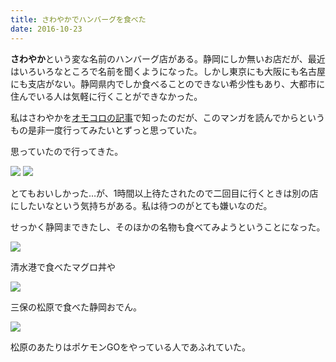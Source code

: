 ```yaml
---
title: さわやかでハンバーグを食べた
date: 2016-10-23
---
```


**さわやか**という変な名前のハンバーグ店がある。静岡にしか無いお店だが、最近はいろいろなところで名前を聞くようになった。しかし東京にも大阪にも名古屋にも支店がない。静岡県内でしか食べることのできない希少性もあり、大都市に住んでいる人は気軽に行くことができなかった。

私はさわやかを[オモコロの記事](https://www.e-aidem.com/ch/jimocoro/entry/yamamoto02)で知ったのだが、このマンガを読んでからというもの是非一度行ってみたいとずっと思っていた。

思っていたので行ってきた。

![](https://img.xar.sh/30413510672_34d79e72d1_h.jpg)
![](https://img.xar.sh/30529893815_3cd30e469d_h.jpg)

とてもおいしかった…が、1時間以上待たされたので二回目に行くときは別の店にしたいなという気持ちがある。私は待つのがとても嫌いなのだ。

せっかく静岡まできたし、そのほかの名物も食べてみようということになった。

![](https://img.xar.sh/29899224234_5e601ab123_h.jpg)

清水港で食べたマグロ丼や

![](https://img.xar.sh/30413509982_2a448f3bed_h.jpg)

三保の松原で食べた静岡おでん。

![](https://img.xar.sh/29899225774_7c71e0f9d4_h.jpg)

松原のあたりはポケモンGOをやっている人であふれていた。
